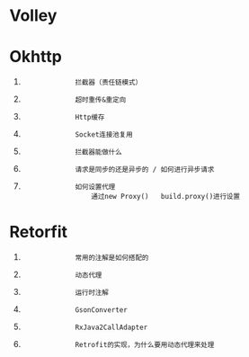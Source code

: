 # Volley

# Okhttp

1. 					拦截器（责任链模式）
1. 					超时重传&重定向
1. 					Http缓存
1. 					Socket连接池复用
1. 					拦截器能做什么
1. 					请求是同步的还是异步的 / 如何进行异步请求
1. 					如何设置代理 
                		通过new Proxy()   build.proxy()进行设置

# Retorfit

1. 					常用的注解是如何搭配的
1. 					动态代理
1. 					运行时注解
1. 					GsonConverter
1. 					RxJava2CallAdapter
1. 					Retrofit的实现，为什么要用动态代理来处理